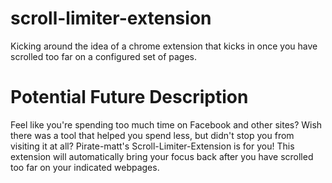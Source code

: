 # scroll-limiter-extension
Kicking around the idea of a chrome extension that kicks in once you have scrolled too far on a configured set of pages.

# Potential Future Description
Feel like you're spending too much time on Facebook and other sites?  Wish there was a tool that helped you spend less, but didn't stop you from visiting it at all?  Pirate-matt's Scroll-Limiter-Extension is for you!  This extension will automatically bring your focus back after you have scrolled too far on your indicated webpages.
